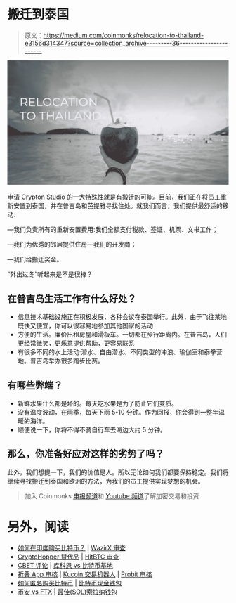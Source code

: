 # 搬迁到泰国

> 原文：<https://medium.com/coinmonks/relocation-to-thailand-e3156d314347?source=collection_archive---------36----------------------->

![](img/fa7b84315648fee86feec500b607794a.png)

申请 [Crypton Studio](https://crypton.studio) 的一大特殊性就是有搬迁的可能。目前，我们正在将员工重新安置到泰国，并在普吉岛和芭提雅寻找住处。就我们而言，我们提供最舒适的移动:

—我们负责所有的重新安置费用:我们全额支付税款、签证、机票、文书工作；

—我们为优秀的邻居提供住房—我们的开发商；

—我们给搬迁奖金。

“外出过冬”听起来是不是很棒？

## **在普吉岛生活工作有什么好处？**

*   信息技术基础设施正在积极发展，各种会议在泰国举行。此外，由于飞往某地既快又便宜，你可以很容易地参加其他国家的活动
*   方便的生活。廉价出租房屋和滑板车。一切都在步行距离内。在普吉岛，人们更经常微笑，更乐意提供帮助，更容易联系
*   有很多不同的水上活动:潜水、自由潜水、不同类型的冲浪、瑜伽室和泰拳营地。普吉岛举办很多跑步比赛。

## **有哪些弊端？**

*   新鲜水果什么都是坏的。每天吃水果是为了防止它们变质。
*   没有温度波动，在雨季，每天下雨 5-10 分钟。作为回报，你会得到一整年温暖的海洋。
*   顺便说一下，你将不得不骑自行车去海边大约 5 分钟。

## 那么，你准备好应对这样的劣势了吗？

此外，我们想提一下，我们的价值是人。所以无论如何我们都要保持稳定。我们将继续寻找搬迁到泰国和欧洲的方法，为我们的员工提供实现梦想的机会。

> 加入 Coinmonks [电报频道](https://t.me/coincodecap)和 [Youtube 频道](https://www.youtube.com/c/coinmonks/videos)了解加密交易和投资

# 另外，阅读

*   [如何在印度购买比特币？](/coinmonks/buy-bitcoin-in-india-feb50ddfef94) | [WazirX 审查](/coinmonks/wazirx-review-5c811b074f5b)
*   [CryptoHopper 替代品](/coinmonks/cryptohopper-alternatives-d67287b16d27) | [HitBTC 审查](/coinmonks/hitbtc-review-c5143c5d53c2)
*   [CBET 评论](https://coincodecap.com/cbet-casino-review) | [库科恩 vs 比特币基地](https://coincodecap.com/kucoin-vs-coinbase)
*   [折叠 App 审核](https://coincodecap.com/fold-app-review) | [Kucoin 交易机器人](/coinmonks/kucoin-trading-bot-automate-your-trades-8cf0ca2138e0) | [Probit 审核](https://coincodecap.com/probit-review)
*   [如何匿名购买比特币](https://coincodecap.com/buy-bitcoin-anonymously) | [比特币现金钱包](https://coincodecap.com/bitcoin-cash-wallets)
*   [币安 vs FTX](https://coincodecap.com/binance-vs-ftx) | [最佳(SOL)索拉纳钱包](https://coincodecap.com/solana-wallets)